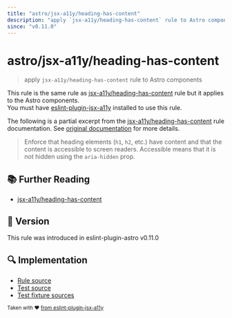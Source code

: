 ```yaml
---
title: "astro/jsx-a11y/heading-has-content"
description: "apply `jsx-a11y/heading-has-content` rule to Astro components"
since: "v0.11.0"
---
```


# astro/jsx-a11y/heading-has-content

> apply `jsx-a11y/heading-has-content` rule to Astro components

This rule is the same rule as [jsx-a11y/heading-has-content] rule but it applies to the Astro components.  
You must have [eslint-plugin-jsx-a11y] installed to use this rule.

[eslint-plugin-jsx-a11y]: https://github.com/jsx-eslint/eslint-plugin-jsx-a11y
[jsx-a11y/heading-has-content]: https://github.com/jsx-eslint/eslint-plugin-jsx-a11y/tree/HEAD/docs/rules/heading-has-content.md

The following is a partial excerpt from the [jsx-a11y/heading-has-content] rule documentation. See [original documentation][jsx-a11y/heading-has-content] for more details.

> Enforce that heading elements (`h1`, `h2`, etc.) have content and that the content is accessible to screen readers. Accessible means that it is not hidden using the `aria-hidden` prop.

## 📚 Further Reading

- [jsx-a11y/heading-has-content]

## 🚀 Version

This rule was introduced in eslint-plugin-astro v0.11.0

## 🔍 Implementation

- [Rule source](https://github.com/ota-meshi/eslint-plugin-astro/blob/main/src/rules/jsx-a11y/heading-has-content.ts)
- [Test source](https://github.com/ota-meshi/eslint-plugin-astro/blob/main/tests/src/rules/jsx-a11y/heading-has-content.ts)
- [Test fixture sources](https://github.com/ota-meshi/eslint-plugin-astro/tree/main/tests/fixtures/rules/jsx-a11y/heading-has-content)

<sup>Taken with ❤️ [from eslint-plugin-jsx-a11y](https://github.com/jsx-eslint/eslint-plugin-jsx-a11y/tree/HEAD/docs/rules/heading-has-content.md)</sup>
